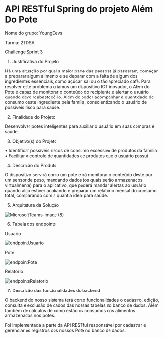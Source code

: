 # API RESTful Spring do projeto Além Do Pote
Nome do grupo: YoungDevs

Turma: 2TDSA

Challenge Sprint 3

1. Justificativa do Projeto

Há uma situação por qual a maior parte das pessoas já passaram, começar a
preparar algum alimento e se deparar com a falta de algum dos ingredientes
essenciais, como açúcar, sal ou o tão apreciado café.
Para resolver este problema criamos um dispositivo IOT inovador, o Além do
Pote é capaz de monitorar o conteúdo do recipiente e alertar o usuário quando deve
reabastecê-lo. Além de poder acompanhar a quantidade de consumo deste
ingrediente pela família, conscientizando o usuário de possíveis risco para saúde.

2. Finalidade do Projeto

Desenvolver potes inteligentes para auxiliar o usuário em suas compras e
saúde.

3. Objetivo(s) do Projeto

• Identificar possíveis riscos de consumo excessivo de produtos da família
• Facilitar o controle de quantidades de produtos que o usuário possui

4. Descrição do Produto

O dispositivo servirá como um pote e irá monitorar o conteúdo deste por um
sensor de peso, mandando dados (os quais serão armazenados virtualmente) para o
aplicativo, que poderá mandar alertas ao usuário quando algo estiver acabando e
preparar um relatório mensal do consumo total, comparando com a quantia ideal
para saúde.

5. Arquitetura da Solução

![MicrosoftTeams-image (8)](https://user-images.githubusercontent.com/63134386/132961502-49aa8869-f725-4eeb-b089-6a9a7431d697.png)

6. Tabela dos endpoints

Usuario

![endpointUsuario](https://user-images.githubusercontent.com/63134386/132961683-eb9e9a5d-2892-4dd6-a9f9-a817d2d75bae.png)

Pote

![endpointPote](https://user-images.githubusercontent.com/63134386/132961709-af7eaed3-525d-4ee2-9100-cc86f0455348.png)

Relatorio

![endpointsRelatorio](https://user-images.githubusercontent.com/63134386/132961704-ec5be207-c8d3-431a-b827-94ed1b33f461.png)

7. Descrição das funcionalidades do backend

O backend do nosso sistema terá como funcionalidades o cadastro, edição, consulta e exclusão de dados das nossas tabelas no banco de dados. Além também de cálculos de como estão os consumos dos alimentos armazenados nos potes.

Foi implementada a parte da API RESTful responsável por cadastrar e gerenciar os registros dos nossos Pote no banco de dados. 

